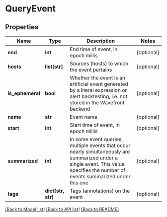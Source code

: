 # QueryEvent

## Properties
Name | Type | Description | Notes
------------ | ------------- | ------------- | -------------
**end** | **int** | End time of event, in epoch millis | [optional] 
**hosts** | **list[str]** | Sources (hosts) to which the event pertains | [optional] 
**is_ephemeral** | **bool** | Whether the event is an artificial event generated by a literal expression or alert backtesting, i.e. not stored in the Wavefront backend | [optional] 
**name** | **str** | Event name | [optional] 
**start** | **int** | Start time of event, in epoch millis | [optional] 
**summarized** | **int** | In some event queries, multiple events that occur nearly simultaneously are summarized under a single event.  This value specifies the number of events summarized under this one | [optional] 
**tags** | **dict(str, str)** | Tags (annotations) on the event | [optional] 

[[Back to Model list]](../README.md#documentation-for-models) [[Back to API list]](../README.md#documentation-for-api-endpoints) [[Back to README]](../README.md)



